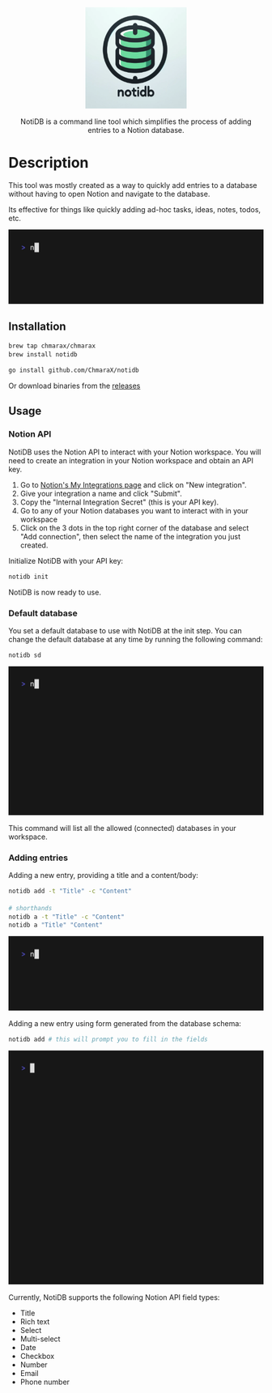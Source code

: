 <p align="center">
  <img src="imgs/logo.png" width="200" alt="Nest Logo" /></a>
</p>
  <p align="center">NotiDB is a command line tool which simplifies the process of adding entries to a Notion database.</p>
    <p align="center">
    
# Description

This tool was mostly created as a way to quickly add entries to a database without having to open Notion and navigate to the database.

Its effective for things like quickly adding ad-hoc tasks, ideas, notes, todos, etc.

![demo_2](imgs/demo_2.gif)

## Installation

```bash
brew tap chmarax/chmarax
brew install notidb
```

```bash
go install github.com/ChmaraX/notidb
```

Or download binaries from the [releases](https://github.com/ChmaraX/notidb/releases)

## Usage

### Notion API

NotiDB uses the Notion API to interact with your Notion workspace. You will need to create an integration in your Notion workspace and obtain an API key.

1. Go to [Notion's My Integrations page](https://www.notion.so/my-integrations) and click on "New integration".
2. Give your integration a name and click "Submit".
3. Copy the "Internal Integration Secret" (this is your API key).
4. Go to any of your Notion databases you want to interact with in your workspace
5. Click on the 3 dots in the top right corner of the database and select "Add connection", then select the name of the integration you just created.

Initialize NotiDB with your API key:

```bash
notidb init
```

NotiDB is now ready to use.

### Default database

You set a default database to use with NotiDB at the init step. You can change the default database at any time by running the following command:

```bash
notidb sd
```

![demo_3](imgs/demo_3.gif)

This command will list all the allowed (connected) databases in your workspace.

### Adding entries

Adding a new entry, providing a title and a content/body:

```bash
notidb add -t "Title" -c "Content"

# shorthands
notidb a -t "Title" -c "Content"
notidb a "Title" "Content"
```

![demo_2](imgs/demo_2.gif)

Adding a new entry using form generated from the database schema:

```bash
notidb add # this will prompt you to fill in the fields
```

![demo_1](imgs/demo_1.gif)

Currently, NotiDB supports the following Notion API field types:

- Title
- Rich text
- Select
- Multi-select
- Date
- Checkbox
- Number
- Email
- Phone number

